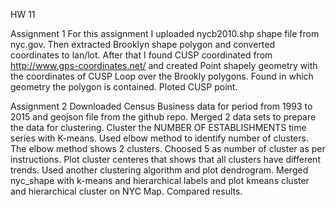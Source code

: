 
HW 11

Assignment 1 
For this assignment I uploaded nycb2010.shp shape file from nyc.gov. 
Then extracted Brooklyn shape polygon and converted coordinates to lan/lot.
After that I found CUSP coordinated from http://www.gps-coordinates.net/ and created Point shapely geometry with the coordinates of CUSP
Loop over the Brookly polygons. Found in which geometry the polygon is contained.
Ploted CUSP point.

Assignment 2
Downloaded Census Business data for period from 1993 to 2015 and geojson file from the github repo. 
Merged 2 data sets to prepare the data for clustering.
Cluster the NUMBER OF ESTABLISHMENTS time series with K-means. Used elbow method to identify number of clusters. 
The elbow method shows 2 clusters. Choosed 5 as number of cluster as per instructions.
Plot cluster centeres that shows that all clusters have different trends.
Used another clustering algorithm and plot dendrogram.
Merged nyc_shape with k-means and hierarchical labels and plot kmeans cluster and hierarchical cluster on NYC Map.
Compared results. 






